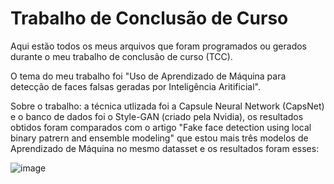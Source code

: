 # Trabalho de Conclusão de Curso
Aqui estão todos os meus arquivos que foram programados ou gerados durante o meu trabalho de conclusão de curso (TCC).

O tema do meu trabalho foi "Uso de Aprendizado de Máquina para detecção de faces falsas geradas por Inteligência Aritificial".

Sobre o trabalho: a técnica utlizada foi a Capsule Neural Network (CapsNet) e o banco de dados foi o Style-GAN (criado pela Nvidia), os resultados obtidos foram comparados com o artigo "Fake face detection using local binary patrern and ensemble modeling" que estou mais três modelos de Aprendizado de Máquina no mesmo datasset e os resultados foram esses:

![image](https://github.com/Jotinha08/Trabalho-de-Conclus-o-de-Curso/assets/63926289/d99dba24-e377-4f28-b2da-f039e9a41fad)


